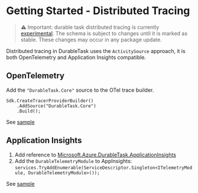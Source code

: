 # Getting Started - Distributed Tracing

> ⚠ Important: durable task distributed tracing is currently [experimental](https://github.com/open-telemetry/opentelemetry-specification/blob/main/specification/document-status.md). The schema is subject to changes until it is marked as stable. These changes may occur in any package update.

Distributed tracing in DurableTask uses the `ActivitySource` approach, it is both OpenTelemetry and Application Insights compatible.

## OpenTelemetry

Add the `"DurableTask.Core"` source to the OTel trace builder.

``` CSharp
Sdk.CreateTracerProviderBuilder()
    .AddSource("DurableTask.Core")
    .Build();
```

See [sample](../../../samples/DistributedTraceSample/OpenTelemetry)

## Application Insights

1. Add reference to [Microsoft.Azure.DurableTask.ApplicationInsights](https://www.nuget.org/packages/Microsoft.Azure.DurableTask.ApplicationInsights)
2. Add the `DurableTelemetryModule` to AppInsights: `services.TryAddEnumerable(ServiceDescriptor.Singleton<ITelemetryModule, DurableTelemetryModule>());`

See [sample](../../../samples/DistributedTraceSample/ApplicationInsights)
